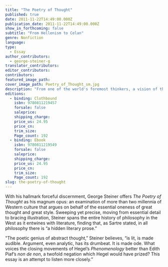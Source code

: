 ```yaml
---
title: "The Poetry of Thought"
published: true
date: 2011-11-22T14:49:00.000Z
publication_date: 2011-11-22T14:49:00.000Z
show_in_forthcoming: false
subtitle: "From Hellenism to Celan"
genre: Nonfiction
language:
type:
  - Essay
author_contributors:
  - george-steiner-g
translator_contributors:
editor_contributors:
contributors:
featured_image_path:
cover_image_path: Poetry_of_Thought_sm.jpg
description: "From one of the world's foremost thinkers, a vision of the inseparable nature of Western philosophy and its living language. "
editions:
  - binding: Clothbound
    isbn: 9780811219457
    forsale: false
    saleprice:
    shipping_charge:
    price_us: 24.95
    price_cn:
    trim_size:
    Page_count: 192
  - binding: Ebook
    isbn: 9780811219549
    forsale: false
    saleprice:
    shipping_charge:
    price_us: 24.95
    price_cn:
    trim_size:
    Page_count: 192
slug: the-poetry-of-thought
---
```


With his hallmark forceful discernment, George Steiner offers _The Poetry of Thought_ as his magnum opus: an examination of more than two millennia of Western culture that argues on behalf of the essential oneness of great thought and great style. Sweeping yet precise, moving from essential detail to bracing illustration, Steiner spans the entire history of philosophy in the West as it entwines with literature, finding that, as Sartre stated, in all philosophy there is “a hidden literary prose.”

"The poetic genius of abstract thought,” Steiner believes, “is lit, is made audible. Argument, even analytic, has its drumbeat. It is made ode. What voices the closing movements of Hegel’s _Phenomenology_ better than Edith Piaf’s _non de non_, a twofold negation which Hegel would have prized? This essay is an attempt to listen more closely.”

